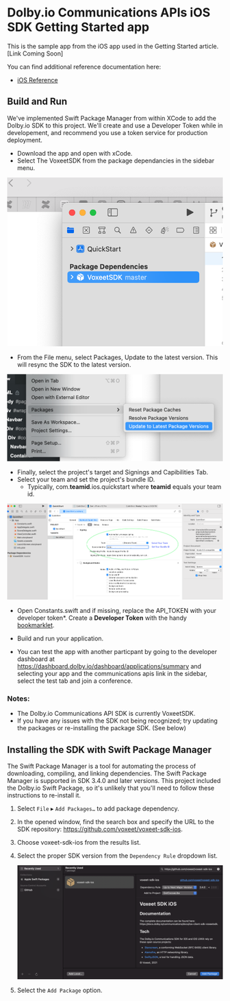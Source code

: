 # Dolby.io Communications APIs iOS SDK Getting Started app

This is the sample app from the iOS app used in the
Getting Started article.  [Link Coming Soon]

You can find additional reference documentation here:
- [iOS Reference](https://docs.dolby.io/communications/docs/ios-client-sdk-voxeetsdk)

## Build and Run
We've implemented Swift Package Manager from within XCode to add the Dolby.io SDK to this project.  We'll create and use a Developer Token while in developement, and recommend you use a token service for production deployment. 

- Download the app and open with xCode.
- Select The VoxeetSDK from the package dependancies in the sidebar menu.

![Select the SDK](./wiki-select-sdk.png)
- From the File menu, select Packages, Update to the latest version. This will resync the SDK to the latest version.
  
 ![Select the SDK](./wiki-update-pkg.png)


- Finally, select the project's target and Signings and Capibilities Tab.
- Select your team and set the project's bundle ID.
  - Typically, com.**teamid**.ios.quickstart where **teamid** equals your team id.

![Xcode Build Setting](./wiki-quickstart-bundleid.png)

- Open Constants.swift and if missing, replace the API_TOKEN with your developer token*.  Create a **Developer Token** with the handy [bookmarklet](https://developer-token-dolbyio.netlify.app).
  
- Build and run your application.
- You can test the app with another particpant by going to the developer dashboard at https://dashboard.dolby.io/dashboard/applications/summary and selecting your app and the communications apis link in the sidebar, select the test tab and join a conference.

### Notes:
- The Dolby.io Communications API SDK is currently VoxeetSDK. 
- If you have any issues with the SDK not being recognized; try updating the packages or re-installing the package SDK. (See below)

 
## Installing the SDK with Swift Package Manager

The Swift Package Manager is a tool for automating the process of downloading, compiling, and linking dependencies. The Swift Package Manager is supported in SDK 3.4.0 and later versions. This project included the Dolby.io Swift Package, so it's unlikely that you'll need to follow these instructions to re-install it. 

1. Select `File` ▸ `Add Packages…` to add package dependency.

2. In the opened window, find the search box and specify the URL to the SDK repository: https://github.com/voxeet/voxeet-sdk-ios.

3. Choose voxeet-sdk-ios from the results list.

4. Select the proper SDK version from the `Dependency Rule` dropdown list.
   
    ![SPM Settings](./wiki-spm-install.png)

5. Select the `Add Package` option.
